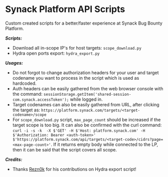 # Synack Platform API Scripts
Custom created scripts for a better/faster experience at Synack Bug Bounty Platform. 

***Scripts:***
- Download all in-scope IP's for host targets: `scope_download.py`
- Hydra open ports export: `hydra_export.py`

***Usages:***
- Do not forgot to change authorization headers for your user and target codename you want to process in the script which is used as hardcoded.
- Auth headers can be easily gathered from the web browser console with the command: `sessionStorage.getItem('shared-session-com.synack.accessToken');` while logged in. 
- Target codenames can also be easily gathered from URL, after clicking the target as: `https://platform.synack.com/targets/<target-codename>/scope`
- For `scope_download.py` script, `max_page_count` should be increased if the target scope is too big. It can also be confirmed with the curl command: `curl -i -s -k  -X $'GET' -H $'Host: platform.synack.com' -H $'Authorization: Bearer <auth-token>' $'https://platform.synack.com/api/targets/<target-code>/cidrs?page=<max-page-count>'`. If it returns empty body while connected to the LP, then it can be said that the script covers all scope. 

***Credits:***
- Thanks [Rezn0k](https://twitter.com/Rezn0k) for his contributions on Hydra export script!
